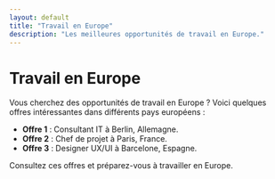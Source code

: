 ```yaml
---
layout: default
title: "Travail en Europe"
description: "Les meilleures opportunités de travail en Europe."
---
```


# Travail en Europe

Vous cherchez des opportunités de travail en Europe ? Voici quelques offres intéressantes dans différents pays européens :

- **Offre 1** : Consultant IT à Berlin, Allemagne.
- **Offre 2** : Chef de projet à Paris, France.
- **Offre 3** : Designer UX/UI à Barcelone, Espagne.

Consultez ces offres et préparez-vous à travailler en Europe.
